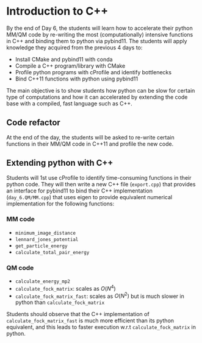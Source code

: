 # Introduction to C++

By the end of Day 6, the students will learn how to accelerate their python MM/QM code by re-writing the most (computationally) intensive functions in C++ and binding them to python via pybind11. The students will apply knowledge they acquired from the previous 4 days to:

- Install CMake and pybind11 with conda
- Compile a C++ program/library with CMake
- Profile python programs with cProfile and identify bottlenecks
- Bind C++11 functions with python using pybind11

The main objective is to show students how python can be slow for certain type of computations and how it can accelerated by extending the code base with a compiled, fast language such as C++.

## Code refactor
At the end of the day, the students will be asked to re-write certain functions in their MM/QM code in C++11 and profile the new code. 

## Extending python with C++
Students will 1st use cProfile to identify time-consuming functions in their python code. They will then write a new C++ file (`export.cpp`) that provides an interface for pybind11 to bind their C++ implementation (`day_6.QM/MM.cpp`) that uses eigen to provide equivalent numerical implementation for the following functions: 

### MM code
- `minimum_image_distance`
- `lennard_jones_potential`
- `get_particle_energy`
- `calculate_total_pair_energy`

### QM code
- `calculate_energy_mp2`
- `calculate_fock_matrix`: scales as $O(N^4)$ 
- `calculate_fock_matrix_fast`: scales as $O(N^2)$ but is much slower in python than `calculate_fock_matrix`

Students should observe that the C++ implementation of `calculate_fock_matrix_fast` is much more efficient than its python equivalent, and this leads to faster execution w.r.t `calculate_fock_matrix` in python.
